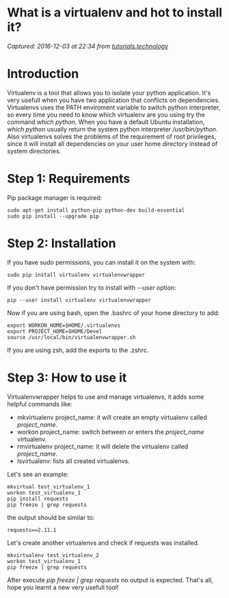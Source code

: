 # What is a virtualenv and hot to install it?

_Captured: 2016-12-03 at 22:34 from [tutorials.technology](https://tutorials.technology/tutorials/10-whats-is-a-virtualenv-and-how-to-install-it.html)_

# Introduction

Virtualenv is a tool that allows you to isolate your python application. It's very usefull when you have two application that conflicts on dependencies. Virtualenvs uses the PATH enviroment variable to switch python interpreter, so every time you need to know which virtualenv are you using try the command _which python_. When you have a default Ubuntu installation, _which python_ usually return the system python interpreter _/usr/bin/python_. Also virtualenvs solves the problems of the requirement of root privileges, since it will install all dependencies on your user home directory instead of system directories.

# Step 1: Requirements

Pip package manager is required:
    
    
    sudo apt-get install python-pip python-dev build-essential
    sudo pip install --upgrade pip
    

# Step 2: Installation

If you have sudo permissions, you can install it on the system with:
    
    
    sudo pip install virtualenv virtualenvwrapper
    

If you don't have permission try to install with _\--user_ option:
    
    
    pip --user install virtualenv virtualenvwrapper
    

Now if you are using bash, open the .bashrc of your home directory to add:
    
    
    export WORKON_HOME=$HOME/.virtualenvs
    export PROJECT_HOME=$HOME/Devel
    source /usr/local/bin/virtualenvwrapper.sh
    

If you are using zsh, add the exports to the .zshrc.

# Step 3: How to use it

Virtualenvwrapper helps to use and manage virtualenvs, it adds some helpful commands like:

  * mkvirtualenv project_name: it will create an empty virtualenv called _project_name_.
  * workon project_name: switch between or enters the _project_name_ virtualenv.
  * rmvirtualenv project_name: it will delete the virtualenv called _project_name_.
  * lsvirtualenv: lists all created virtualenvs.

Let's see an example:
    
    
    mkvirtual test_virtualenv_1
    workon test_virtualenv_1
    pip install requests
    pip freeze | grep requests
    

the output should be similar to:
    
    
    requests==2.11.1
    

Let's create another virtualenvs and check if requests was installed.
    
    
    mkvirtualenv test_virtualenv_2
    workon test_virtualenv_1
    pip freeze | grep requests
    

After execute _pip freeze | grep requests_ no output is expected. That's all, hope you learnt a new very usefull tool!

